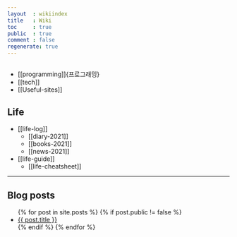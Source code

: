 ```yaml
---
layout  : wikiindex
title   : Wiki
toc     : true
public  : true
comment : false
regenerate: true
---
```


## </dev>
* [[programming]]{프로그래밍}
* [[tech]]
* [[Useful-sites]]

## Life
* [[life-log]]
    * [[diary-2021]]
    * [[books-2021]]
    * [[news-2021]]
* [[life-guide]]
    * [[life-cheatsheet]]

---
## Blog posts
<div>
    <ul>
{% for post in site.posts %}
    {% if post.public != false %}
        <li>
            <a class="post-link" href="{{ post.url | prepend: site.baseurl }}">
                {{ post.title }}
            </a>
        </li>
    {% endif %}
{% endfor %}
    </ul>
</div>

